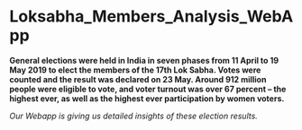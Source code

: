 # Loksabha_Members_Analysis_WebApp

**General elections were held in India in seven phases from 11 April to 19 May 2019 to elect the members of the 17th Lok Sabha. Votes were counted and the result was declared on 23 May. Around 912 million people were eligible to vote, and voter turnout was over 67 percent – the highest ever, as well as the highest ever participation by women voters.**


*Our Webapp is giving us detailed insights of these election results.*

